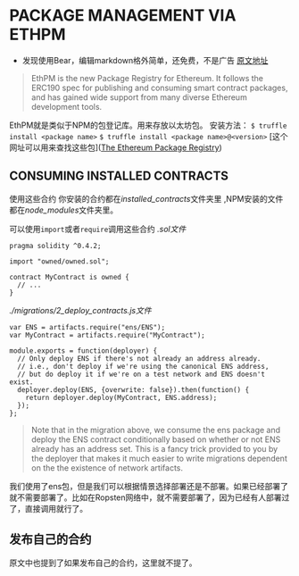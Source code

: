 # PACKAGE MANAGEMENT VIA ETHPM
- 发现使用Bear，编辑markdown格外简单，还免费，不是广告
[原文地址](https://truffleframework.com/docs/getting_started/packages-ethpm#package-configuration)
> EthPM is the new Package Registry for Ethereum. It follows the ERC190 spec for publishing and consuming smart contract packages, and has gained wide support from many diverse Ethereum development tools.

EthPM就是类似于NPM的包登记库。用来存放以太坊包。
安装方法：
`$ truffle install <package name>`
`$ truffle install <package name>@<version>`
[这个网址可以用来查找这些包]([The Ethereum Package Registry](https://www.ethpm.com/registry))

## CONSUMING INSTALLED CONTRACTS
使用这些合约
你安装的合约都在*installed_contracts*文件夹里 ,NPM安装的文件都在*node_modules*文件夹里。

可以使用`import`或者`require`调用这些合约
*.sol文件*
```
pragma solidity ^0.4.2;

import "owned/owned.sol";

contract MyContract is owned {
  // ...
}
```
*./migrations/2_deploy_contracts.js文件*
```
var ENS = artifacts.require("ens/ENS");
var MyContract = artifacts.require("MyContract");

module.exports = function(deployer) {
  // Only deploy ENS if there's not already an address already.
  // i.e., don't deploy if we're using the canonical ENS address,
  // but do deploy it if we're on a test network and ENS doesn't exist.
  deployer.deploy(ENS, {overwrite: false}).then(function() {
    return deployer.deploy(MyContract, ENS.address);
  });
};
```
> Note that in the migration above, we consume the ens package and deploy the ENS contract conditionally based on whether or not ENS already has an address set. This is a fancy trick provided to you by the deployer that makes it much easier to write migrations dependent on the the existence of network artifacts. 

我们使用了ens包，但是我们可以根据情景选择部署还是不部署。如果已经部署了就不需要部署了。比如在Ropsten网络中，就不需要部署了，因为已经有人部署过了，直接调用就行了。

## 发布自己的合约
原文中也提到了如果发布自己的合约，这里就不提了。

